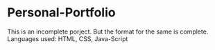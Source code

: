 # Personal-Portfolio

This is an incomplete porject. But the format for the same is complete.
Languages used: HTML, CSS, Java-Script
